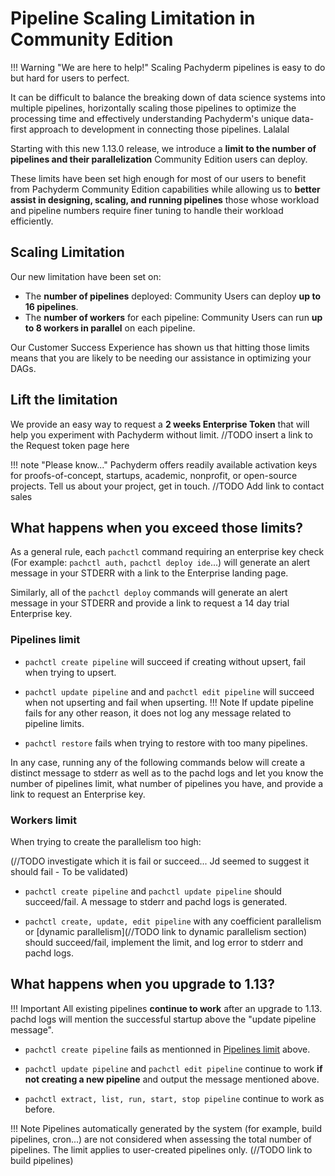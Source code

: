 # Pipeline Scaling Limitation in Community Edition

!!! Warning "We are here to help!" 
    Scaling Pachyderm pipelines is easy to do but hard for users to perfect. 

It can be difficult to balance the breaking down of data science systems into multiple pipelines, horizontally scaling those pipelines to optimize the processing time and effectively understanding Pachyderm's unique data-first approach to development in connecting those pipelines. Lalalal

Starting with this new 1.13.0 release, we introduce a **limit to the number of pipelines and their parallelization** Community Edition users can deploy.

These limits have been set high enough for most of our users to benefit from Pachyderm Community Edition capabilities while allowing us to **better assist in designing, scaling, and running pipelines** those whose workload and pipeline numbers require finer tuning to handle their workload efficiently.

## Scaling Limitation

Our new limitation have been set on:

- The **number of pipelines** deployed: Community Users can deploy **up to 16 pipelines**.
- The **number of workers** for each pipeline: Community Users can run **up to 8 workers in parallel** on each pipeline.

Our Customer Success Experience has shown us that hitting those limits means that you are likely to be needing our assistance in optimizing your DAGs.

## Lift the limitation

We provide an easy way to request a **2 weeks Enterprise Token** that will help you experiment with Pachyderm without limit. //TODO insert a link to the Request token page here

!!! note "Please know..." 
    Pachyderm offers readily available activation keys for proofs-of-concept, startups, academic, nonprofit, or open-source projects. Tell us about your project, get in touch. //TODO Add link to contact sales

## What happens when you exceed those limits?

As a general rule, each `pachctl` command requiring an enterprise key check (For example: `pachctl auth,` `pachctl deploy ide`...) will generate an alert message in your STDERR with a link to the Enterprise landing page. 

Similarly, all of the `pachctl deploy` commands will generate an alert message in your STDERR and provide a link to request a 14 day trial Enterprise key.

### Pipelines limit

- `pachctl create pipeline` will succeed if creating without upsert, fail when trying to upsert. 

- `pachctl update pipeline`  and and `pachctl edit pipeline` will succeed when not upserting and fail when upserting. 
!!! Note
    If update pipeline fails for any other reason, it does not log any message related to pipeline limits.

- `pachctl restore` fails when trying to restore with too many pipelines. 

In any case, running any of the following commands below will create a distinct message to stderr as well as to the pachd logs and let you know the number of pipelines limit, what number of pipelines you have, and provide a link to request an Enterprise key.

### Workers limit

When trying to create the parallelism too high:

(//TODO investigate which it is fail or succeed... Jd seemed to suggest it should fail - To be validated)

- `pachctl create pipeline` and `pachctl update pipeline` should succeed/fail. A message to stderr and pachd logs is generated.

- `pachctl create, update, edit pipeline` with any coefficient parallelism or [dynamic parallelism](//TODO link to dynamic parallelism section) should succeed/fail, implement the limit, and log error to stderr and pachd logs.

## What happens when you upgrade to 1.13?

!!! Important
    All existing pipelines **continue to work** after an upgrade to 1.13. pachd logs will mention the successful startup above the "update pipeline message".

- `pachctl create pipeline` fails as mentionned in [Pipelines limit](#pipelines-limit) above. 

- `pachctl update pipeline` and `pachctl edit pipeline` continue to work **if not creating a new pipeline** and output the message mentioned above.  

- `pachctl extract, list, run, start, stop pipeline` continue to work as before.

!!! Note
    Pipelines automatically generated by the system (for example, build pipelines, cron...) are not considered when assessing the total number of pipelines. The limit applies to user-created pipelines only. (//TODO link to build pipelines)